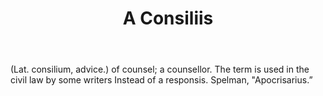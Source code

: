 ---
title: A Consiliis
letter: A
permalink: "/definitions/a-consiliis.html"
body: (Lat. consilium, advice.) of counsel; a counsellor. The term is used in the
  civil law by some writers Instead of a responsis. Spelman, "Apocrisarius.”
published_at: '2018-07-07'
ngram: false
layout: post
---